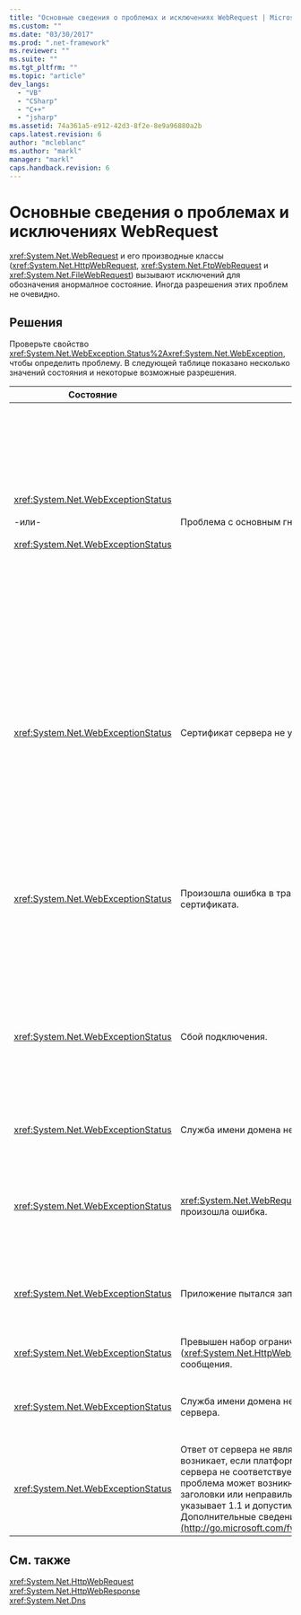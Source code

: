 ```yaml
---
title: "Основные сведения о проблемах и исключениях WebRequest | Microsoft Docs"
ms.custom: ""
ms.date: "03/30/2017"
ms.prod: ".net-framework"
ms.reviewer: ""
ms.suite: ""
ms.tgt_pltfrm: ""
ms.topic: "article"
dev_langs: 
  - "VB"
  - "CSharp"
  - "C++"
  - "jsharp"
ms.assetid: 74a361a5-e912-42d3-8f2e-8e9a96880a2b
caps.latest.revision: 6
author: "mcleblanc"
ms.author: "markl"
manager: "markl"
caps.handback.revision: 6
---
```

# Основные сведения о проблемах и исключениях WebRequest
<xref:System.Net.WebRequest> и его производные классы \(<xref:System.Net.HttpWebRequest>, <xref:System.Net.FtpWebRequest> и <xref:System.Net.FileWebRequest>\) вызывают исключений для обозначения анормалное состояние.  Иногда разрешения этих проблем не очевидно.  
  
## Решения  
 Проверьте свойство <xref:System.Net.WebException.Status%2A><xref:System.Net.WebException>, чтобы определить проблему.  В следующей таблице показано несколько значений состояния и некоторые возможные разрешения.  
  
|Состояние|Подробные сведения|Решение|  
|---------------|------------------------|-------------|  
|<xref:System.Net.WebExceptionStatus><br /><br /> \-или\-<br /><br /> <xref:System.Net.WebExceptionStatus>|Проблема с основным гнездом.  Соединение может быть сброшено.|Повторное соединение и отправить запрос.<br /><br /> Убедитесь, что последний пакет обновления установить.<br /><br /> Увеличьте значение свойства <xref:System.Net.ServicePointManager.MaxServicePointIdleTime%2A?displayProperty=fullName>.<br /><br /> Присвойте параметру <xref:System.Net.HttpWebRequest.KeepAlive%2A?displayProperty=fullName> значение `false`.<br /><br /> Увеличьте количество максимальных соединений с свойством <xref:System.Net.ServicePointManager.DefaultConnectionLimit%2A>.<br /><br /> Проверьте конфигурацию учетной записи\-посредника.<br /><br /> Если используется протокол SSL, убедитесь, что серверный процесс имеет разрешения на доступ к хранилищу сертификатов.<br /><br /> Если отправка большого количества данных, установите <xref:System.Net.HttpWebRequest.AllowWriteStreamBuffering%2A> к `false`.|  
|<xref:System.Net.WebExceptionStatus>|Сертификат сервера не удалось проверить.|Попробуйте открыть универсальный код ресурса \(uri\) с помощью Internet Explorer.  Включить все предупреждения безопасности, отображаемые IE.  Если не удается разрешить предупреждение безопасности, можно создать класс, реализующий <xref:System.Net.ICertificatePolicy> политики сертификата, который возвращает `true` и передает его в <xref:System.Net.ServicePointManager.CertificatePolicy%2A>.<br /><br /> См. [http:\/\/support.microsoft.com\/?id\=823177](http://go.microsoft.com/fwlink/?LinkID=179653) раздел.<br /><br /> Убедитесь, что сертификат центра сертификации, сертификат сервера подписывало добавить в список надежных центра сертификации в Internet Explorer.<br /><br /> Убедитесь, что имя узла в url\-адресе соответствует общему имени для сертификата сервера.|  
|<xref:System.Net.WebExceptionStatus>|Произошла ошибка в транзакции по протоколу SSL или проблема сертификата.|В платформе .NET Framework версии 1.1 поддерживает только версию 3.0 протокола SSL.  Если сервер использует протокол TLS только версии 1.0 или версии 2.0 протокола SSL, выдается исключение.  Обновления к платформе .NET Framework версии 2.0 и набор <xref:System.Net.ServicePointManager.SecurityProtocol%2A> в соответствии с сервером.<br /><br /> Сертификат клиента был подписан центром сертификации \(центром сертификации, в течение которого сервер не доверяет.  Установите сертификат CA на сервере.  См. [http:\/\/support.microsoft.com\/?id\=332077](http://go.microsoft.com/fwlink/?LinkID=179654) раздел.<br /><br /> Убедитесь, чтобы получить последний пакет обновления быть задано.|  
|<xref:System.Net.WebExceptionStatus>|Сбой подключения.|Брандмауэр или отключить соединение прокси.  Измените брандмауэра или прокси, чтобы разрешить соединение.<br /><br /> Явное задание меток для <xref:System.Net.WebProxy> в клиентском приложении, вызвав конструктор <xref:System.Net.WebProxy> \(WebServiceProxyClass.Proxy \= новые WebProxy \([http:\/\/server:80](http://server/) true\)\).<br /><br /> Запустите Filemon или Regmon, чтобы убедиться, что идентификатор рабочего процесса имеет необходимые разрешения на доступ к WSPWSP.dll, HKLM\\System\\CurrentControlSet\\Services\\DnsCache или HKLM\\System\\CurrentControlSet\\Services\\WinSock2.|  
|<xref:System.Net.WebExceptionStatus>|Служба имени домена не может разрешить данное имя узла.|Настройте учетную запись\-посредник.  См. [http:\/\/support.microsoft.com\/?id\=318140](http://go.microsoft.com/fwlink/?LinkID=179655) раздел.<br /><br /> Убедитесь, что они заданы программное обеспечение или брандмауэр антивируса не блокируются соединение.|  
|<xref:System.Net.WebExceptionStatus>|<xref:System.Net.WebRequest.Abort%2A> было вызываются или произошла ошибка.|Эта проблема может быть вызвана тяжелой нагрузке на стороне клиента или сервера.  Уменьшите нагрузку.<br /><br /> Увеличьте устанавливать <xref:System.Net.ServicePointManager.DefaultConnectionLimit%2A>.<br /><br /> См. [http:\/\/support.microsoft.com\/?id\=821268](http://go.microsoft.com/fwlink/?LinkID=179656) для изменения параметров производительности веб\-службы.|  
|<xref:System.Net.WebExceptionStatus>|Приложение пытался записать в гнезду, которое уже было закрыто.|Клиент или сервер перегружатьы.  Уменьшите нагрузку.<br /><br /> Увеличьте устанавливать <xref:System.Net.ServicePointManager.DefaultConnectionLimit%2A>.<br /><br /> См. [http:\/\/support.microsoft.com\/?id\=821268](http://go.microsoft.com/fwlink/?LinkID=179656) для изменения параметров производительности веб\-службы.|  
|<xref:System.Net.WebExceptionStatus>|Превышен набор ограничений на длину \(<xref:System.Net.HttpWebRequest.MaximumResponseHeadersLength%2A>\) сообщения.|Увеличьте значение свойства <xref:System.Net.HttpWebRequest.MaximumResponseHeadersLength%2A>.|  
|<xref:System.Net.WebExceptionStatus>|Служба имени домена не может разрешить данное имя узла прокси\-сервера.|Настройте учетную запись\-посредник.  См. [http:\/\/support.microsoft.com\/?id\=318140](http://go.microsoft.com/fwlink/?LinkID=179655) раздел.<br /><br /> Обеспечьте <xref:System.Net.HttpWebRequest> для использования без прокси путем задания свойства <xref:System.Net.HttpWebRequest.Proxy%2A> к `null`.|  
|<xref:System.Net.WebExceptionStatus>|Ответ от сервера не является допустимым ответа HTTP.  Эта проблема возникает, если платформа .NET Framework обнаруживает, что ответ сервера не соответствует требованиям стандарта RFC HTTP 1.1.  Эта проблема может возникнуть, когда ответ содержит неверные заголовки или неправильный заголовок HTTP delimiters.RFC 2616 указывает 1.1 и допустимый формат ответа от сервера.  Дополнительные сведения см. в разделе [http:\/\/www.ietf.org](http://go.microsoft.com/fwlink/?LinkID=147388).|Получите трассировки сети транзакций и просмотрите заголовки в ответе.<br /><br /> Если приложение требует ответ сервера без разбора \(это может быть проблемой безопасности\), установите `useUnsafeHeaderParsing` к `true` в файле конфигурации.  Дополнительные сведения см. в разделе [Элемент \<httpWebRequest\> \(параметры сети\)](../../../docs/framework/configure-apps/file-schema/network/httpwebrequest-element-network-settings.md).|  
  
## См. также  
 <xref:System.Net.HttpWebRequest>   
 <xref:System.Net.HttpWebResponse>   
 <xref:System.Net.Dns>